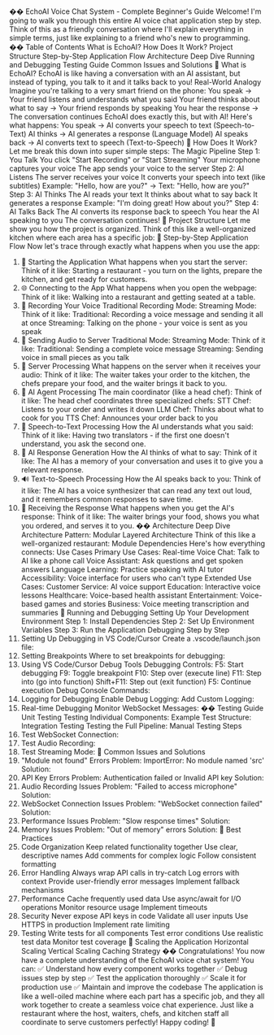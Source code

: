 ��️ EchoAI Voice Chat System - Complete Beginner's Guide
Welcome! I'm going to walk you through this entire AI voice chat application step by step. Think of this as a friendly conversation where I'll explain everything in simple terms, just like explaining to a friend who's new to programming.
�� Table of Contents
What is EchoAI?
How Does It Work?
Project Structure
Step-by-Step Application Flow
Architecture Deep Dive
Running and Debugging
Testing Guide
Common Issues and Solutions
🎯 What is EchoAI?
EchoAI is like having a conversation with an AI assistant, but instead of typing, you talk to it and it talks back to you!
Real-World Analogy
Imagine you're talking to a very smart friend on the phone:
You speak → Your friend listens and understands what you said
Your friend thinks about what to say → Your friend responds by speaking
You hear the response → The conversation continues
EchoAI does exactly this, but with AI! Here's what happens:
You speak → AI converts your speech to text (Speech-to-Text)
AI thinks → AI generates a response (Language Model)
AI speaks back → AI converts text to speech (Text-to-Speech)
🔄 How Does It Work?
Let me break this down into super simple steps:
The Magic Pipeline
Step 1: You Talk
You click "Start Recording" or "Start Streaming"
Your microphone captures your voice
The app sends your voice to the server
Step 2: AI Listens
The server receives your voice
It converts your speech into text (like subtitles)
Example: "Hello, how are you?" → Text: "Hello, how are you?"
Step 3: AI Thinks
The AI reads your text
It thinks about what to say back
It generates a response
Example: "I'm doing great! How about you?"
Step 4: AI Talks Back
The AI converts its response back to speech
You hear the AI speaking to you
The conversation continues!
📁 Project Structure
Let me show you how the project is organized. Think of this like a well-organized kitchen where each area has a specific job:
🔄 Step-by-Step Application Flow
Now let's trace through exactly what happens when you use the app:
1. 🚀 Starting the Application
What happens when you start the server:
Think of it like: Starting a restaurant - you turn on the lights, prepare the kitchen, and get ready for customers.
2. 🌐 Connecting to the App
What happens when you open the webpage:
Think of it like: Walking into a restaurant and getting seated at a table.
3. 🎤 Recording Your Voice
Traditional Recording Mode:
Streaming Mode:
Think of it like:
Traditional: Recording a voice message and sending it all at once
Streaming: Talking on the phone - your voice is sent as you speak
4. 📡 Sending Audio to Server
Traditional Mode:
Streaming Mode:
Think of it like:
Traditional: Sending a complete voice message
Streaming: Sending voice in small pieces as you talk
5. 🧠 Server Processing
What happens on the server when it receives your audio:
Think of it like: The waiter takes your order to the kitchen, the chefs prepare your food, and the waiter brings it back to you.
6. 🎯 AI Agent Processing
The main coordinator (like a head chef):
Think of it like: The head chef coordinates three specialized chefs:
STT Chef: Listens to your order and writes it down
LLM Chef: Thinks about what to cook for you
TTS Chef: Announces your order back to you
7. 🎵 Speech-to-Text Processing
How the AI understands what you said:
Think of it like: Having two translators - if the first one doesn't understand, you ask the second one.
8. 🧠 AI Response Generation
How the AI thinks of what to say:
Think of it like: The AI has a memory of your conversation and uses it to give you a relevant response.
9. 🔊 Text-to-Speech Processing
How the AI speaks back to you:
Think of it like: The AI has a voice synthesizer that can read any text out loud, and it remembers common responses to save time.
10. 📱 Receiving the Response
What happens when you get the AI's response:
Think of it like: The waiter brings your food, shows you what you ordered, and serves it to you.
��️ Architecture Deep Dive
Architecture Pattern: Modular Layered Architecture
Think of this like a well-organized restaurant:
Module Dependencies
Here's how everything connects:
Use Cases
Primary Use Cases:
Real-time Voice Chat: Talk to AI like a phone call
Voice Assistant: Ask questions and get spoken answers
Language Learning: Practice speaking with AI tutor
Accessibility: Voice interface for users who can't type
Extended Use Cases:
Customer Service: AI voice support
Education: Interactive voice lessons
Healthcare: Voice-based health assistant
Entertainment: Voice-based games and stories
Business: Voice meeting transcription and summaries
🚀 Running and Debugging
Setting Up Your Development Environment
Step 1: Install Dependencies
Step 2: Set Up Environment Variables
Step 3: Run the Application
Debugging Step by Step
1. Setting Up Debugging in VS Code/Cursor
Create a .vscode/launch.json file:
2. Setting Breakpoints
Where to set breakpoints for debugging:
3. Using VS Code/Cursor Debug Tools
Debugging Controls:
F5: Start debugging
F9: Toggle breakpoint
F10: Step over (execute line)
F11: Step into (go into function)
Shift+F11: Step out (exit function)
F5: Continue execution
Debug Console Commands:
4. Logging for Debugging
Enable Debug Logging:
Add Custom Logging:
5. Real-time Debugging
Monitor WebSocket Messages:
�� Testing Guide
Unit Testing
Testing Individual Components:
Example Test Structure:
Integration Testing
Testing the Full Pipeline:
Manual Testing Steps
1. Test WebSocket Connection:
2. Test Audio Recording:
3. Test Streaming Mode:
🐛 Common Issues and Solutions
1. "Module not found" Errors
Problem: ImportError: No module named 'src'
Solution:
2. API Key Errors
Problem: Authentication failed or Invalid API key
Solution:
3. Audio Recording Issues
Problem: "Failed to access microphone"
Solution:
4. WebSocket Connection Issues
Problem: "WebSocket connection failed"
Solution:
5. Performance Issues
Problem: "Slow response times"
Solution:
6. Memory Issues
Problem: "Out of memory" errors
Solution:
🎯 Best Practices
1. Code Organization
Keep related functionality together
Use clear, descriptive names
Add comments for complex logic
Follow consistent formatting
2. Error Handling
Always wrap API calls in try-catch
Log errors with context
Provide user-friendly error messages
Implement fallback mechanisms
3. Performance
Cache frequently used data
Use async/await for I/O operations
Monitor resource usage
Implement timeouts
4. Security
Never expose API keys in code
Validate all user inputs
Use HTTPS in production
Implement rate limiting
5. Testing
Write tests for all components
Test error conditions
Use realistic test data
Monitor test coverage
🚀 Scaling the Application
Horizontal Scaling
Vertical Scaling
Caching Strategy
�� Congratulations!
You now have a complete understanding of the EchoAI voice chat system! You can:
✅ Understand how every component works together
✅ Debug issues step by step
✅ Test the application thoroughly
✅ Scale it for production use
✅ Maintain and improve the codebase
The application is like a well-oiled machine where each part has a specific job, and they all work together to create a seamless voice chat experience. Just like a restaurant where the host, waiters, chefs, and kitchen staff all coordinate to serve customers perfectly!
Happy coding! 🚀
